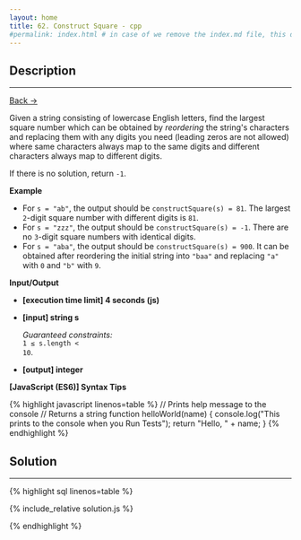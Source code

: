 ```yaml
---
layout: home
title: 62. Construct Square - cpp
#permalink: index.html # in case of we remove the index.md file, this doc will be the index page
---
```


<div class="row">
<div class="columnStmt" markdown="1">

## Description

---

[Back -> ](../README.md)

Given a string consisting of lowercase English letters, find the largest square number which can be obtained by _reordering_ the string's characters and replacing them with any digits you need (leading zeros are not allowed) where same characters always map to the same digits and different characters always map to different digits.

If there is no solution, return <code>-1</code>.

**Example**

- For <code>s = "ab"</code>, the output should be
  <code>constructSquare(s) = 81</code>.
  The largest <code>2</code>-digit square number with different digits is <code>81</code>.
- For <code>s = "zzz"</code>, the output should be
  <code>constructSquare(s) = -1</code>.
  There are no <code>3</code>-digit square numbers with identical digits.
- For <code>s = "aba"</code>, the output should be
  <code>constructSquare(s) = 900</code>.
  It can be obtained after reordering the initial string into <code>"baa"</code> and replacing <code>"a"</code> with <code>0</code> and <code>"b"</code> with <code>9</code>.

**Input/Output**

- **[execution time limit] 4 seconds (js)**

- **[input] string s**

  _Guaranteed constraints:_<br>
  <code>1 ≤ s.length < 10</code>.

- **[output] integer**

**[JavaScript (ES6)] Syntax Tips**

{% highlight javascript linenos=table %}
// Prints help message to the console
// Returns a string
function helloWorld(name) {
console.log("This prints to the console when you Run Tests");
return "Hello, " + name;
}
{% endhighlight %}

</div>
<div class="columnSol" markdown="1">

## Solution

---

{% highlight sql linenos=table %}

{% include_relative solution.js %}

{% endhighlight %}

</div>
</div>
